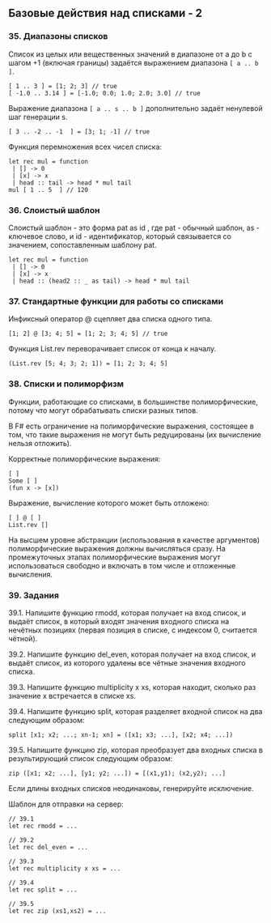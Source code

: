 
## Базовые действия над списками - 2

### 35. Диапазоны списков

Список из целых или вещественных значений в диапазоне от a до b с шагом +1 (включая границы) задаётся выражением диапазона `[ a .. b ]`.

```
[ 1 .. 3 ] = [1; 2; 3] // true
[ -1.0 .. 3.14 ] = [-1.0; 0.0; 1.0; 2.0; 3.0] // true
```

Выражение диапазона `[ a .. s .. b ]` дополнительно задаёт ненулевой шаг генерации s.

```
[ 3 .. -2 .. -1  ] = [3; 1; -1] // true
```

Функция перемножения всех чисел списка:

```
let rec mul = function
 | [] -> 0
 | [x] -> x
 | head :: tail -> head * mul tail
mul [ 1 .. 5  ] // 120
```

### 36. Слоистый шаблон

Слоистый шаблон - это форма pat as id , где pat - обычный шаблон, as - ключевое слово, и id - идентификатор, который связывается со значением, сопоставленным шаблону pat.

```
let rec mul = function
 | [] -> 0
 | [x] -> x
 | head :: (head2 :: _ as tail) -> head * mul tail
```

### 37. Стандартные функции для работы со списками

Инфиксный оператор @ сцепляет два списка одного типа.

```
[1; 2] @ [3; 4; 5] = [1; 2; 3; 4; 5] // true
```

Функция List.rev переворачивает список от конца к началу.

```
(List.rev [5; 4; 3; 2; 1]) = [1; 2; 3; 4; 5]
```

### 38. Списки и полиморфизм

Функции, работающие со списками, в большинстве полиморфические, потому что могут обрабатывать списки разных типов.

В F# есть ограничение на полиморфические выражения, состоящее в том, что такие выражения не могут быть редуцированы (их вычисление нельзя отложить).

Корректные полиморфические выражения:
```
[ ]
Some [ ]
(fun x -> [x])
```

Выражение, вычисление которого может быть отложено:
```
[ ] @ [ ]
List.rev []
```

На высшем уровне абстракции (использования в качестве аргументов) полиморфические выражения должны вычисляться сразу. На промежуточных этапах полиморфические выражения могут использоваться свободно и включать в том числе и отложенные вычисления.

### 39. Задания

39.1. Напишите функцию rmodd, которая получает на вход список, и выдаёт список, в который входят значения входного списка на нечётных позициях (первая позиция в списке, с индексом 0, считается чётной).

39.2. Напишите функцию del_even, которая получает на вход список, и выдаёт список, из которого удалены все чётные значения входного списка.

39.3. Напишите функцию multiplicity x xs, которая находит, сколько раз значение x встречается в списке xs.

39.4. Напишите функцию split, которая разделяет входной список на два следующим образом:

```
split [x1; x2; ...; xn-1; xn] = ([x1; x3; ...], [x2; x4; ...])
```

39.5. Напишите функцию zip, которая преобразует два входных списка в результирующий список следующим образом:

```
zip ([x1; x2; ...], [y1; y2; ...]) = [(x1,y1); (x2,y2); ...]
```

Если длины входных списков неодинаковы, генерируйте исключение.

Шаблон для отправки на сервер:

```
// 39.1
let rec rmodd = ...

// 39.2
let rec del_even = ...

// 39.3
let rec multiplicity x xs = ...

// 39.4
let rec split = ...

// 39.5
let rec zip (xs1,xs2) = ...
```
